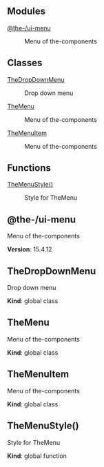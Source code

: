<!--- Code generated by @the-/script-doc. DO NOT EDIT. -->

## Modules

<dl>
<dt><a href="#module_@the-/ui-menu">@the-/ui-menu</a></dt>
<dd><p>Menu of the-components</p>
</dd>
</dl>

## Classes

<dl>
<dt><a href="#TheDropDownMenu">TheDropDownMenu</a></dt>
<dd><p>Drop down menu</p>
</dd>
<dt><a href="#TheMenu">TheMenu</a></dt>
<dd><p>Menu of the-components</p>
</dd>
<dt><a href="#TheMenuItem">TheMenuItem</a></dt>
<dd><p>Menu of the-components</p>
</dd>
</dl>

## Functions

<dl>
<dt><a href="#TheMenuStyle">TheMenuStyle()</a></dt>
<dd><p>Style for TheMenu</p>
</dd>
</dl>

<a name="module_@the-/ui-menu"></a>

## @the-/ui-menu
Menu of the-components

**Version**: 15.4.12  
<a name="TheDropDownMenu"></a>

## TheDropDownMenu
Drop down menu

**Kind**: global class  
<a name="TheMenu"></a>

## TheMenu
Menu of the-components

**Kind**: global class  
<a name="TheMenuItem"></a>

## TheMenuItem
Menu of the-components

**Kind**: global class  
<a name="TheMenuStyle"></a>

## TheMenuStyle()
Style for TheMenu

**Kind**: global function  
